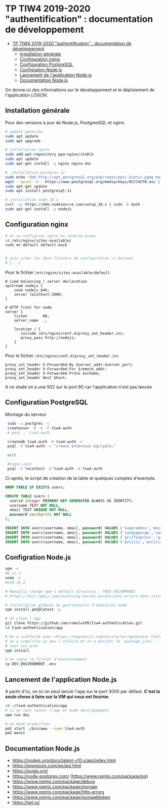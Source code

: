 TP TIW4 2019-2020 "authentification" : documentation de développement
=====================================================================

<!-- markdownlint-disable MD004-->
- [TP TIW4 2019-2020 "authentification" : documentation de développement](#tp-tiw4-2019-2020-authentification--documentation-de-développement)
  - [Installation générale](#installation-générale)
  - [Configuration nginx](#configuration-nginx)
  - [Configuration PostgreSQL](#configuration-postgresql)
  - [Configration Node.js](#configration-nodejs)
  - [Lancement de l'application Node.js](#lancement-de-lapplication-nodejs)
  - [Documentation Node.js](#documentation-nodejs)
<!-- markdownlint-enable MD004-->

On donne ici des informations sur le développement et le déploiement de l'application _LOGON_.

Installation générale
---------------------

Pour des versions à jour de Node.js, PostgresSQL et nginx.

```bash
# update générale
sudo apt update
sudo apt upgrade

# installation nginx
sudo add-apt-repository ppa:nginx/stable
sudo apt update
sudo apt-get install -y nginx nginx-doc

#  installation postgres-11
sudo echo "deb http://apt.postgresql.org/pub/repos/apt/ bionic-pgdg main" | sudo tee  /etc/apt/sources.list.d/pgdg.list > /dev/null
wget --quiet -O - https://www.postgresql.org/media/keys/ACCC4CF8.asc | sudo apt-key add -
sudo apt-get update
sudo apt install postgresql-11

# installation node 10.x
curl -sL https://deb.nodesource.com/setup_10.x | sudo -E bash -  
sudo apt-get install -y nodejs  
```

Configuration nginx
-------------------

```bash
# on va configurer nginx en reverse proxy
cd /etc/nginx/sites-available/
sudo mv default default.back


# puis créer les deux fichiers de configuration ci-dessous
# [...]
```

Pour le fichier `/etc/nginx/sites-available/default`

```nginx
# Load balancing / server declaration
upstream nodejs {
    zone nodejs 64k;
    server localhost:3000;
}

# HTTP front for node
server {
    listen       80;
    server_name  _;

    location / {
       include /etc/nginx/conf.d/proxy_set_header.inc;
       proxy_pass http://nodejs;
    }
}
```

Pour le fichier `/etc/nginx/conf.d/proxy_set_header.inc`

```nginx
proxy_set_header X-Forwarded-By $server_addr:$server_port;
proxy_set_header X-Forwarded-For $remote_addr;
proxy_set_header X-Forwarded-Proto $scheme;
proxy_set_header Host $host;
```

A ce stade on a une 502 sur le port 80 car l'application n'est pas lancée

Configuration PostgreSQL
------------------------

Montage du serveur

```bash
 sudo -u postgres -s
 createuser -D -e -P tiw4-auth
 # pass :  tiw4-auth

 createdb tiw4-auth -O tiw4-auth -e
 psql -d tiw4-auth -c "create extension pgcrypto;"

 exit

 #Login avec
 psql -h localhost -U tiw4-auth -d tiw4-auth
```

Ci-après, le script de création de la table et quelques comptes d'exemple.

```sql
DROP TABLE IF EXISTS users;

CREATE TABLE users (
  userid integer PRIMARY KEY GENERATED ALWAYS AS IDENTITY,
  username TEXT NOT NULL,
  email TEXT UNIQUE NOT NULL,
  password varchar(8) NOT NULL
);

INSERT INTO users(username, email, password) VALUES ('superadmin','mevin.kitnick@hotmail.com','iloveu');
INSERT INTO users(username, email, password) VALUES ('sandygeorge','sandy.george@hotmail.com','zuley03');
INSERT INTO users(username, email, password) VALUES ('griffonpress','griffonpress@gmail.com','Skylar7');
INSERT INTO users(username, email, password) VALUES ('politis','politis@hotmail.com','derby5');
```

Configration Node.js
--------------------

```bash
npm -v
#6.11.3
node -v
#v10.16.3

# Manually change npm’s default directory : TRES RECOMMAND2
# https://docs.npmjs.com/resolving-eacces-permissions-errors-when-installing-packages-globally

# installation globale du gestionnaire d'exécution node
npm install pm2@latest -g

# on clone l'app
git clone https://github.com/romulusFR/tiw4-authentication.git
cd tiw4-authentication/app

# On a scaffoldé avec <https://expressjs.com/en/starter/generator.html>
# on a simplifié un peu l'affaire et on a enrichi le `package.json`.
# tout est prêt
npm install

# on copie le fichier d'environnement
cp DEV_ENVIRONMENT .env
```

Lancement de l'application Node.js
----------------------------------

A partir d'ici, on ici on peut lancer l'app sur le port 3000 par défaut.
**C'est la seule chose à faire sur la VM qui vous est fournie.**

```bash
cd ~/tiw4-authentication/app
# si on veut lancer l'app en mode développement
npm run dev

# en mode production
pm2 start ./bin/www --name tiw4-auth
pm2 monit
```

Documentation Node.js
---------------------

* <https://nodejs.org/docs/latest-v10.x/api/index.html>
* <https://expressjs.com/en/api.html>
* <https://pugjs.org/>
* <https://node-postgres.com/> (<https://www.npmjs.com/package/pg>)
* <https://www.npmjs.com/package/debug>
* <https://www.npmjs.com/package/morgan>
* <https://www.npmjs.com/package/http-errors>
* <https://www.npmjs.com/package/jsonwebtoken>
* <https://jwt.io/>
